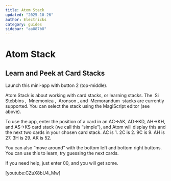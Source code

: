 ```yaml
---
title: Atom Stack
updated: "2025-10-26"
author: Electricks
category: guides
sidebar: "aa887b8"
---
```


# Atom Stack

## Learn and Peek at Card Stacks

Launch this mini-app with button 2 (top-middle).

Atom Stack is about working with card stacks, or learning stacks. The  Si Stebbins ,  Mnemonica ,  Aronson , and  Memorandum  stacks are currently supported. You can select the stack using the MagiScript editor (see above).

To use the app, enter the position of a card in an AC->AK, AD->KD, AH->KH, and AS->KS card stack (we call this “simple”), and Atom will display this and the next two cards in your chosen card stack. AC is 1. 2C is 2. 9C is 9. AH is 27. 3H is 29. AK is 52.

You can also “move around” with the bottom left and bottom right buttons. You can use this to learn, try guessing the next cards.

If you need help, just enter 00, and you will get some.

[youtube:CZuX8bU4_Mw]